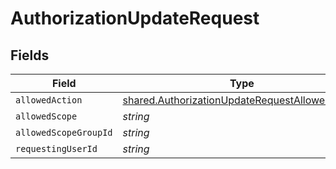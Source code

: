 # AuthorizationUpdateRequest


## Fields

| Field                                                                                                                   | Type                                                                                                                    | Required                                                                                                                | Description                                                                                                             |
| ----------------------------------------------------------------------------------------------------------------------- | ----------------------------------------------------------------------------------------------------------------------- | ----------------------------------------------------------------------------------------------------------------------- | ----------------------------------------------------------------------------------------------------------------------- |
| `allowedAction`                                                                                                         | [shared.AuthorizationUpdateRequestAllowedAction](../../../sdk/models/shared/authorizationupdaterequestallowedaction.md) | :heavy_minus_sign:                                                                                                      | N/A                                                                                                                     |
| `allowedScope`                                                                                                          | *string*                                                                                                                | :heavy_minus_sign:                                                                                                      | N/A                                                                                                                     |
| `allowedScopeGroupId`                                                                                                   | *string*                                                                                                                | :heavy_minus_sign:                                                                                                      | N/A                                                                                                                     |
| `requestingUserId`                                                                                                      | *string*                                                                                                                | :heavy_minus_sign:                                                                                                      | N/A                                                                                                                     |